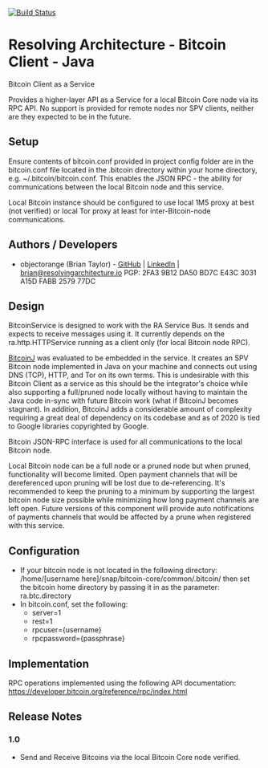 [![Build Status](https://travis-ci.com/resolvingarchitecture/bitcoin-client-java.svg?branch=master)](https://travis-ci.com/resolvingarchitecture/bitcoin-client-java)

# Resolving Architecture - Bitcoin Client - Java
Bitcoin Client as a Service

Provides a higher-layer API as a Service for a local Bitcoin Core node via its RPC API.
No support is provided for remote nodes nor SPV clients, neither are they expected to be in the future.

## Setup
Ensure contents of bitcoin.conf provided in project config folder are in the bitcoin.conf file located in the .bitcoin
directory within your home directory, e.g. ~/.bitcoin/bitcoin.conf. This enables the JSON RPC - the ability for communications
between the local Bitcoin node and this service.

Local Bitcoin instance should be configured to use local 1M5 proxy at best (not verified) or
local Tor proxy at least for inter-Bitcoin-node communications.

## Authors / Developers

* objectorange (Brian Taylor) - [GitHub](https://github.com/objectorange) | [LinkedIn](https://www.linkedin.com/in/decentralizationarchitect/) | brian@resolvingarchitecture.io PGP: 2FA3 9B12 DA50 BD7C E43C 3031 A15D FABB 2579 77DC

## Design
BitcoinService is designed to work with the RA Service Bus. It sends and expects to receive messages using it.
It currently depends on the ra.http.HTTPService running as a client only (for local Bitcoin node RPC).

[BitcoinJ](https://bitcoinj.org/) was evaluated to be embedded in the service. It creates an SPV Bitcoin node implemented in Java
on your machine and connects out using DNS (TCP), HTTP, and Tor on its own terms. This is undesirable with this Bitcoin Client
as a service as this should be the integrator's choice while also supporting a full/pruned node
locally without having to maintain the Java code in-sync with future Bitcoin work (what if BitcoinJ becomes stagnant).
In addition, BitcoinJ adds a considerable amount of complexity requiring a great deal of dependency on its codebase and as of 2020
is tied to Google libraries copyrighted by Google.

Bitcoin JSON-RPC interface is used for all communications to the local Bitcoin node.

Local Bitcoin node can be a full node or a pruned node but when pruned, functionality will become limited.
Open payment channels that will be dereferenced upon pruning will be lost due to de-referencing.
It's recommended to keep the pruning to a minimum by supporting the largest bitcoin node size possible while minimizing how long payment channels are left open.
Future versions of this component will provide auto notifications of payments channels that would be affected by a prune when registered with this service.

## Configuration
* If your bitcoin node is not located in the following directory: /home/[username here]/snap/bitcoin-core/common/.bitcoin/
then set the bitcoin home directory by passing it in as the parameter: ra.btc.directory
* In bitcoin.conf, set the following:
  * server=1
  * rest=1
  * rpcuser={username}
  * rpcpassword={passphrase}

## Implementation
RPC operations implemented using the following API documentation: https://developer.bitcoin.org/reference/rpc/index.html

## Release Notes

### 1.0
* Send and Receive Bitcoins via the local Bitcoin Core node verified.
